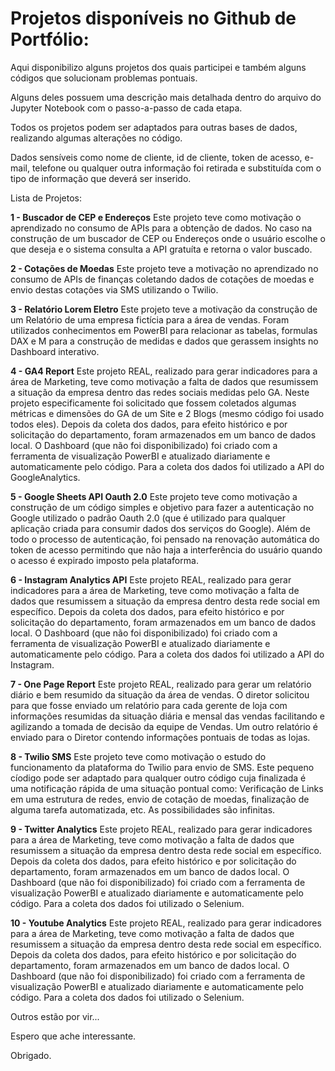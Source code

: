 # Projetos disponíveis no Github de Portfólio:

<p>Aqui disponibilizo alguns projetos dos quais participei e também alguns códigos que solucionam problemas pontuais.<p>

Alguns deles possuem uma descrição mais detalhada dentro do arquivo do Jupyter Notebook com o passo-a-passo de cada etapa.

Todos os projetos podem ser adaptados para outras bases de dados, realizando algumas alterações no código.

Dados sensíveis como nome de cliente, id de cliente, token de acesso, e-mail, telefone ou qualquer outra informação foi retirada e substituída com o tipo de informação que deverá ser inserido.

Lista de Projetos:

**1 - Buscador de CEP e Endereços**
	Este projeto teve como motivação o aprendizado no consumo de APIs para a obtenção de dados. No caso na construção de um buscador de CEP ou Endereços onde o usuário escolhe o que deseja e o sistema consulta a API gratuíta e retorna o valor buscado.

**2 - Cotações de Moedas**
	Este projeto teve a motivação no aprendizado no consumo de APIs de finanças coletando dados de cotações de moedas e envio destas cotações via SMS utilizando o Twilio.

**3 - Relatório Lorem Eletro**
	Este projeto teve a motivação da construção de um Relatório de uma empresa fictícia para a área de vendas.
	Foram utilizados conhecimentos em PowerBI para relacionar as tabelas, formulas DAX e M para a construção de medidas e dados que gerassem insights no Dashboard interativo.

**4 - GA4 Report**
	Este projeto REAL, realizado para gerar indicadores para a área de Marketing, teve como motivação a falta de dados que resumissem a situação da empresa dentro das redes sociais medidas pelo GA. Neste projeto especificamente foi solicitado que fossem coletados algumas métricas e dimensões do GA de um Site e 2 Blogs (mesmo código foi usado todos eles).
Depois da coleta dos dados, para efeito histórico e por solicitação do departamento, foram armazenados em um banco de dados local. O Dashboard (que não foi disponibilizado) foi criado com a ferramenta de visualização PowerBI e atualizado diariamente e automaticamente pelo código. 
	Para a coleta dos dados foi utilizado a API do GoogleAnalytics.

**5 - Google Sheets API Oauth 2.0**
	Este projeto teve como motivação a construção de um código simples e objetivo para fazer a autenticação no Google utilizado o padrão Oauth 2.0 (que é utilizado para qualquer aplicação criada para consumir dados dos serviços do Google).
	Além de todo o processo de autenticação, foi pensado na renovação automática do token de acesso permitindo que não haja a interferência do usuário quando o acesso é expirado imposto pela plataforma.

**6 - Instagram Analytics API**
	Este projeto REAL, realizado para gerar indicadores para a área de Marketing, teve como motivação a falta de dados que resumissem a situação da empresa dentro desta rede social em específico. 
	Depois da coleta dos dados, para efeito histórico e por solicitação do departamento, foram armazenados em um banco de dados local. O Dashboard (que não foi disponibilizado) foi criado com a ferramenta de visualização PowerBI e atualizado diariamente e automaticamente pelo código. 
	Para a coleta dos dados foi utilizado a API do Instagram.
 
**7 - One Page Report**
	Este projeto REAL, realizado para gerar um relatório diário e bem resumido da situação da área de vendas. O diretor solicitou para que fosse enviado um relatório para cada gerente de loja com informações resumidas da situação diária e mensal das vendas facilitando e agilizando a tomada de decisão da equipe de Vendas. Um outro relatório é enviado para o Diretor contendo informações pontuais de todas as lojas.

**8 - Twilio SMS**
	Este projeto teve como motivação o estudo do funcionamento da plataforma do Twilio para envio de SMS. Este pequeno cíodigo pode ser adaptado para qualquer outro código cuja finalizada é uma notificação rápida de uma situação pontual como: Verificação de Links em uma estrutura de redes, envio de cotação de moedas, finalização de alguma tarefa automatizada, etc. As possibilidades são infinitas.

**9 - Twitter Analytics**
	Este projeto REAL, realizado para gerar indicadores para a área de Marketing, teve como motivação a falta de dados que resumissem a situação da empresa dentro desta rede social em específico. 
	Depois da coleta dos dados, para efeito histórico e por solicitação do departamento, foram armazenados em um banco de dados local. O Dashboard (que não foi disponibilizado) foi criado com a ferramenta de visualização PowerBI e atualizado diariamente e automaticamente pelo código. 
	Para a coleta dos dados foi utilizado o Selenium.

**10 - Youtube Analytics**
	Este projeto REAL, realizado para gerar indicadores para a área de Marketing, teve como motivação a falta de dados que resumissem a situação da empresa dentro desta rede social em específico. 
	Depois da coleta dos dados, para efeito histórico e por solicitação do departamento, foram armazenados em um banco de dados local. O Dashboard (que não foi disponibilizado) foi criado com a ferramenta de visualização PowerBI e atualizado diariamente e automaticamente pelo código. 
	Para a coleta dos dados foi utilizado o Selenium.
  
  Outros estão por vir...
  
  Espero que ache interessante.
  
  Obrigado.
